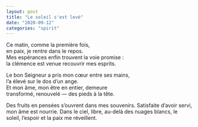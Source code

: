 ```yaml
---
layout: post
title: "Le soleil s'est levé"
date: "2020-09-12"
categories: "spirit"
---
```


Ce matin, comme la première fois,  
en paix, je rentre dans le repos.  
Mes espérances enfin trouvent la voie promise :  
la clémence est venue recouvrir mes esprits.  

Le bon Seigneur a pris mon cœur entre ses mains,  
l’a élevé sur le dos d’un ange.  
Et mon âme, mon être en entier, demeure  
transformé, renouvelé — des pieds à la tête.  

Des fruits en pensées s’ouvrent dans mes souvenirs.
Satisfaite d’avoir servi, mon âme est nourrie.
Dans le ciel, libre, au-delà des nuages blancs,
le soleil, l’espoir et la paix me réveillent.
